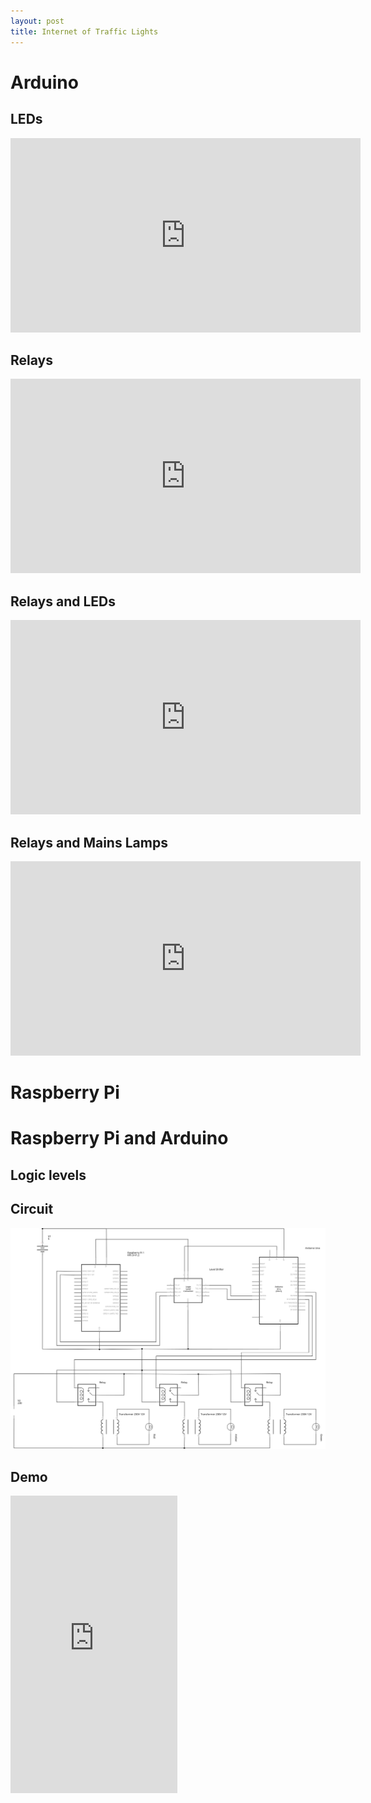 ```yaml
---
layout: post
title: Internet of Traffic Lights
---
```


# Arduino

## LEDs

<iframe src="https://www.facebook.com/plugins/video.php?href=https%3A%2F%2Fwww.facebook.com%2Fsimon.arnell%2Fvideos%2F10100452373378930%2F&show_text=0&width=560" width="560" height="311" style="border:none;overflow:hidden" scrolling="no" frameborder="0" allowTransparency="true" allowFullScreen="true"></iframe>

## Relays

<iframe src="https://www.facebook.com/plugins/video.php?href=https%3A%2F%2Fwww.facebook.com%2Fsimon.arnell%2Fvideos%2F10100452373074540%2F&show_text=0&width=560" width="560" height="311" style="border:none;overflow:hidden" scrolling="no" frameborder="0" allowTransparency="true" allowFullScreen="true"></iframe>

## Relays and LEDs

<iframe src="https://www.facebook.com/plugins/video.php?href=https%3A%2F%2Fwww.facebook.com%2Fsimon.arnell%2Fvideos%2F10100452372645400%2F&show_text=0&width=560" width="560" height="311" style="border:none;overflow:hidden" scrolling="no" frameborder="0" allowTransparency="true" allowFullScreen="true"></iframe>

## Relays and Mains Lamps
<iframe src="https://www.facebook.com/plugins/video.php?href=https%3A%2F%2Fwww.facebook.com%2Fsimon.arnell%2Fvideos%2F10100452372156380%2F&show_text=0&width=560" width="560" height="311" style="border:none;overflow:hidden" scrolling="no" frameborder="0" allowTransparency="true" allowFullScreen="true"></iframe>

# Raspberry Pi

# Raspberry Pi and Arduino

## Logic levels

## Circuit

![demo circuit](/assets/images/EBD3344C-6F21-43FF-94DF-F8C51BEF3993.svg)

## Demo

<iframe src="https://www.facebook.com/plugins/video.php?href=https%3A%2F%2Fwww.facebook.com%2Fsimon.arnell%2Fvideos%2F10100517090155990%2F&show_text=0&width=267" width="267" height="476" style="border:none;overflow:hidden" scrolling="no" frameborder="0" allowTransparency="true" allowFullScreen="true"></iframe>
